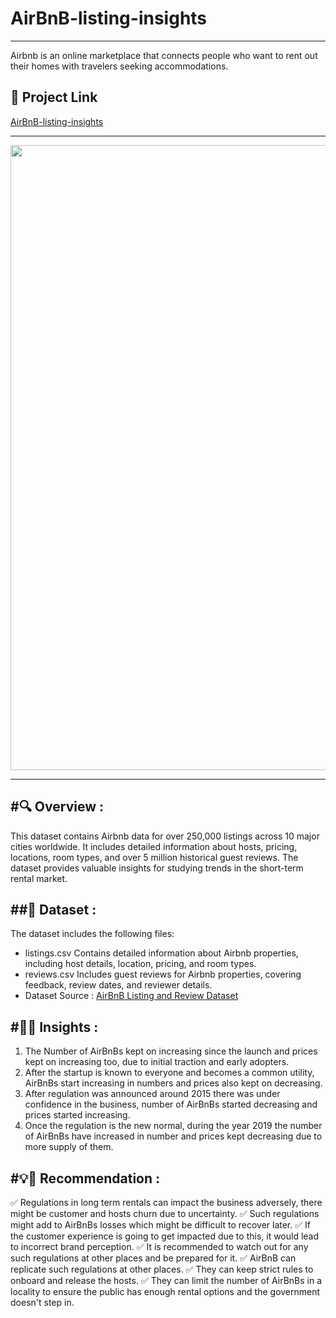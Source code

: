 # AirBnB-listing-insights

---

Airbnb is an online marketplace that connects people who want to rent out their homes with travelers seeking accommodations. 

## 📌 Project Link

[AirBnB-listing-insights](https://www.kaggle.com/code/gokuljujgar/airbnb-project)

---


<img src="https://github.com/user-attachments/assets/5df482f0-285b-4e4e-b3c3-92e4bc9c74e3" width=1000>


---

#🔍 Overview :
---
This dataset contains Airbnb data for over 250,000 listings across 10 major cities worldwide. It includes detailed information about hosts, pricing, locations, room types, and over 5 million historical guest reviews. The dataset provides valuable insights for studying trends in the short-term rental market.

##🔹 Dataset :
---
The dataset includes the following files:
- listings.csv
Contains detailed information about Airbnb properties, including host details, location, pricing, and room types.
- reviews.csv
Includes guest reviews for Airbnb properties, covering feedback, review dates, and reviewer details.
- Dataset Source : [AirBnB Listing and Review Dataset](https://www.kaggle.com/datasets/mysarahmadbhat/airbnb-listings-reviews)

#📌🎯 Insights :
---
1. The Number of AirBnBs kept on increasing since the launch and prices kept on increasing too, due to initial traction and early adopters.
2. After the startup is known to everyone and becomes a common utility, AirBnBs start increasing in numbers and prices also kept on decreasing.
3. After regulation was announced around 2015 there was under confidence in the business, number of AirBnBs started decreasing and prices started increasing.
4. Once the regulation is the new normal, during the year 2019 the number of AirBnBs have increased in number and prices kept decreasing due to more supply of them.

#💡🎯 Recommendation :
---
✅ Regulations in long term rentals can impact the business adversely, there might be customer and hosts churn due to uncertainty.
✅ Such regulations might add to AirBnBs losses which might be difficult to recover later.
✅ If the customer experience is going to get impacted due to this, it would lead to incorrect brand perception.
✅ It is recommended to watch out for any such regulations at other places and be prepared for it.
✅ AirBnB can replicate such regulations at other places.
✅ They can keep strict rules to onboard and release the hosts.
✅ They can limit the number of AirBnBs in a locality to ensure the public has enough rental options and the government doesn't step in.
